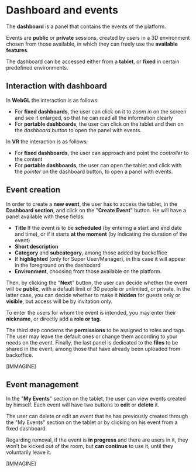 ﻿---
sidebar_position: 2
---

# Dashboard and events

The **dashboard** is a panel that contains the events of the platform. 

Events are **public** or **private** sessions, created by users in a 3D environment chosen from those available, in which they can freely use the **available features**. 

The dashboard can be accessed either from a **tablet**, or **fixed** in certain predefined environments.

## Interaction with dashboard

In **WebGL** the interaction is as follows:
- For **fixed dashboards**, the user can click on it to *zoom in* on the screen and see it enlarged, so that he can read all the information clearly
- For **portable dashboards**, the user can click on the tablet and then on the *dashboard button* to open the panel with events.

In **VR** the interaction is as follows:
- For **fixed dashboards**, the user can approach and point the *controller* to the content
- For **portable dashboards**, the user can open the tablet and click with the *pointer* on the dashboard button, to open a panel with events.

## Event creation
In order to create a **new event**, the user has to access the tablet, in the **Dashboard section**, and click on the "**Create Event**" button.
He will have a panel available with these fields:
- **Title**
 If the event is to be **scheduled** (by entering a start and end date and time), or if it starts **at the moment** (by indicating the duration of the event)
- **Short description**
- **Category** and **subcategory**, among those added by backoffice
- If **highlighted** (only for Super User/Manager), in this case it will appear in the foreground on the dashboard
- **Environment**, choosing from those available on the platform.

Then, by clicking the "**Next**" button, the user can decide whether the event will be **public**, with a default limit of 30 people or unlimited, or private. 
In the latter case, you can decide whether to make it **hidden** for guests only or **visible**, but access will be by invitation only. 

To enter the users for whom the event is intended, you may enter their **nickname**, or directly add a **role or tag**.

The third step concerns the **permissions** to be assigned to roles and tags. The user may leave the default ones or change them according to your needs on the event.
Finally, the last panel is dedicated to the **files** to be shared in the event, among those that have already been uploaded from backoffice.

[IMMAGINE]

## Event management
In the "**My Events**" section on the tablet, the user can view events created by himself. Each event will have two buttons to **edit** or **delete** it.

The user can delete or edit an event that he has previously created through the "My Events" section on the tablet or by clicking on his event from a fixed dashboard.

Regarding removal, if the event is **in progress** and there are users in it, they won’t be kicked out of the room, but **can continue** to use it, until they voluntarily leave it.

[IMMAGINE]
